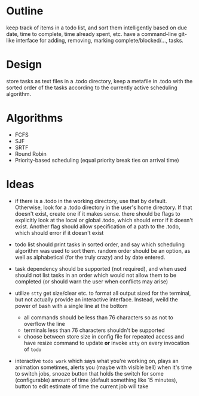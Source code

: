 # Outline

keep track of items in a todo list, and sort them intelligently based on due date, time to complete, time already spent, etc. have a command-line git-like interface for adding, removing, marking complete/blocked/..., tasks.

# Design

store tasks as text files in a .todo directory, keep a metafile in .todo with the sorted order of the tasks according to the currently active scheduling algorithm.

# Algorithms

- FCFS
- SJF
- SRTF
- Round Robin
- Priority-based scheduling (equal priority break ties on arrival time)

# Ideas

 - if there is a .todo in the working directory, use that by default. Otherwise, look for a .todo directory in the user's home directory. If that doesn't exist, create one if it makes sense. there should be flags to explicitly look at the local or global .todo, which should error if it doesn't exist. Another flag should allow specification of a path to the .todo, which should error if it doesn't exist

 - todo list should print tasks in sorted order, and say which scheduling algorithm was used to sort them. random order should be an option, as well as alphabetical (for the truly crazy) and by date entered.

 - task dependency should be supported (not required), and when used should not list tasks in an order which would not allow them to be completed (or should warn the user when conflicts may arise)

 - utilize `stty` get size/clear etc. to format all output sized for the terminal, but not actually provide an interactive interface. Instead, weild the power of bash with a single line at the bottom
   - all commands should be less than 76 characters so as not to overflow the line
   - terminals less than 76 characters shouldn't be supported
   - choose between store size in config file for repeated access and have resize command to update **or** invoke `stty` on every invocation of `todo`

 - interactive `todo work` which says what you're working on, plays an animation sometimes, alerts you (maybe with visible bell) when it's time to switch jobs, snooze button that holds the switch for some (configurable) amount of time (default something like 15 minutes), button to edit estimate of time the current job will take
